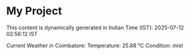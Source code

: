 # My Project

This content is dynamically generated in Indian Time (IST): 2025-07-12 02:56:12 IST


Current Weather in Coimbatore:
Temperature: 25.88 °C
Condition: mist
